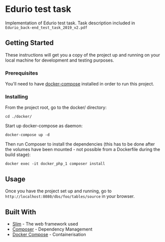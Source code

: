 # Edurio test task

Implementation of Edurio test task. Task description included in `Edurio_back-end_test_task_2019_v2.pdf`

## Getting Started

These instructions will get you a copy of the project up and running on your local machine for development and testing purposes.

### Prerequisites

You'll need to have [docker-compose](https://docs.docker.com/compose/install/) installed in order to run this project.

### Installing

From the project root, go to the docker/ directory:

`cd ./docker/`

Start up docker-compose as daemon:

`docker-compose up -d`

Then run Composer to install the dependencies (this has to be done after the volumes have been mounted - not possible from a Dockerfile during the build stage):

`docker exec -it docker_php_1 composer install`

## Usage

Once you have the project set up and running, go to `http://localhost:8080/dbs/foo/tables/source` in your browser.

## Built With

* [Slim](http://www.slimframework.com/docs/) - The web framework used
* [Composer](https://getcomposer.org/doc/) - Dependency Management
* [Docker Compose](https://docs.docker.com/compose/) - Containerisation
